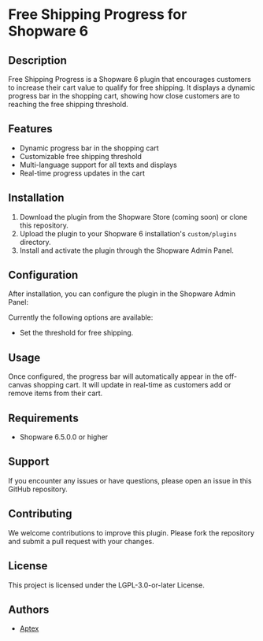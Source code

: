 # Free Shipping Progress for Shopware 6

## Description
Free Shipping Progress is a Shopware 6 plugin that encourages customers to increase their cart value to qualify for free shipping. It displays a dynamic progress bar in the shopping cart, showing how close customers are to reaching the free shipping threshold.

## Features
- Dynamic progress bar in the shopping cart
- Customizable free shipping threshold
- Multi-language support for all texts and displays
- Real-time progress updates in the cart

## Installation
1. Download the plugin from the Shopware Store (coming soon) or clone this repository.
2. Upload the plugin to your Shopware 6 installation's `custom/plugins` directory.
3. Install and activate the plugin through the Shopware Admin Panel.

## Configuration
After installation, you can configure the plugin in the Shopware Admin Panel:

Currently the following options are available:
- Set the threshold for free shipping.

## Usage
Once configured, the progress bar will automatically appear in the off-canvas shopping cart. It will update in real-time as customers add or remove items from their cart.

## Requirements
- Shopware 6.5.0.0 or higher

## Support
If you encounter any issues or have questions, please open an issue in this GitHub repository.

## Contributing
We welcome contributions to improve this plugin. Please fork the repository and submit a pull request with your changes.

## License
This project is licensed under the LGPL-3.0-or-later License.

## Authors
- [Aptex](https://aptex.de)